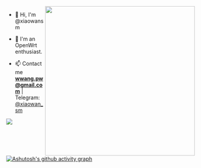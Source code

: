 

<img align="right" width="400" src="https://github-readme-stats.vercel.app/api?username=xiaowansm5&theme=buefy&show_icons=true">



- 👋 Hi, I'm @xiaowansm

- 💞️ I'm an OpenWrt enthusiast.

- 📫 Contact me **wwang.pw@gmail.com** | 
Telegram: [@xiaowan_sm](https://t.me/xiaowan_sm)

![](https://cdn.jsdelivr.net/gh/xiaowansm5/xiaowansm5@main/assets/github-contribution-grid-snake.svg)

[![Ashutosh's github activity graph](https://github-readme-activity-graph.yuyangyu755.repl.co/graph?username=xiaowansm5&theme=github-light)](https://github.com/xiaowansm5)




